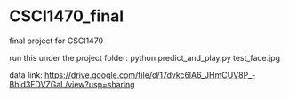# CSCI1470_final
final project for CSCI1470


run this under the project folder:
python predict_and_play.py test_face.jpg


data link: https://drive.google.com/file/d/17dvkc6lA6_JHmCUV8P_-Bhld3FDVZGaL/view?usp=sharing
